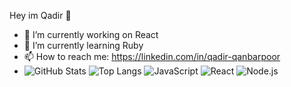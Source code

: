 Hey im Qadir 👋

- 🔭 I’m currently working on React
- 🌱 I’m currently learning Ruby
- 📫 How to reach me: https://linkedin.com/in/qadir-qanbarpoor
- ![GitHub Stats](https://github-readme-stats.vercel.app/api?username=qadir-dev&show_icons=true&theme=radical)
![Top Langs](https://github-readme-stats.vercel.app/api/top-langs/?username=qadir-dev&layout=compact&theme=dark)
![JavaScript](https://img.shields.io/badge/JavaScript-F7DF1E?style=for-the-badge&logo=javascript&logoColor=black)
![React](https://img.shields.io/badge/React-20232A?style=for-the-badge&logo=react&logoColor=61DAFB)
![Node.js](https://img.shields.io/badge/Node.js-43853D?style=for-the-badge&logo=node.js&logoColor=white)


